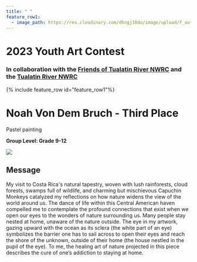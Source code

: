 ```yaml
---
title: " "
feature_row1:
  - image_path: https://res.cloudinary.com/dhngj18do/image/upload/f_auto,q_auto/v1/images/artcontest/ribbon_3
---
```


# 2023 Youth Art Contest

### In collaboration with the [Friends of Tualatin River NWRC](https://fotr.wildapricot.org/) and the [Tualatin River NWRC](https://www.fws.gov/refuge/Tualatin_River/)

{% include feature_row id="feature_row1"%}

# Noah Von Dem Bruch - Third Place  
Pastel painting  

**Group Level: Grade 9-12**  

![](https://res.cloudinary.com/dhngj18do/image/upload/f_auto,q_auto/v1/images/artcontest/2023_grp1_3rd_large)

## Message

My visit to Costa Rica's natural tapestry, woven with lush rainforests, cloud forests, swamps full of wildlife, and charming but mischievous Capuchin Monkeys catalyzed my reflections on how nature widens the view of the world around us. The dance of life within this Central American haven compelled me to contemplate the profound connections that exist when we open our eyes to the wonders of nature surrounding us. Many people stay nested at home, unaware of the nature outside. The eye in my artwork, gazing upward with the ocean as its sclera (the white part of an eye) symbolizes the barrier one has to sail across to open their eyes and reach the shore of the unknown, outside of their home (the house nestled in the pupil of the eye). To me, the healing art of nature projected in this piece describes the cure of one’s addiction to staying at home.
